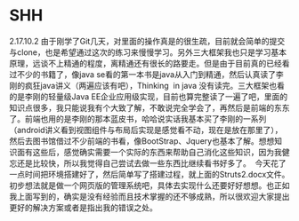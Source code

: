 # SHH
2.17.10.2 由于刚学了Git几天，对里面的操作真是的很生疏，目前就会简单的提交与clone，也是希望通过这次的练习来慢慢学习。另外三大框架我也只是学习基本原理，远谈不上精通的程度，离精通还有很长的路要走。但是由于目前真的已经看过不少的书籍了，像java se看的第一本书是java从入门到精通，然后认真读了李刚的疯狂java讲义（两遍应该有吧），Thinking  in java 没有读完。三大框架也看的是李刚的轻量级Java EE企业应用级实现，目前也算完整读了一遍了吧，里面的知识点很多，我只能说我有个大致了解，不敢说完全学会了，再然后是前端的东东了。前端也用的是李刚的那本蓝皮书，哈哈说实话我基本买了李刚的一系列（android讲义看到视图组件与布局后实现是感觉看不动，现在是放在那里了），然后去图书馆借过不少前端的书看，像BootStrap、Jquery也基本了解。想想知识面有这些后，感觉确实需要一个实际的东西来帮助自己消化这些知识，因为我健忘还是比较快，所以我觉得自己尝试去做一些东西比继续看书好多了。
  今天花了一点时间把环境搭建好了，然后简单写了搭建过程，就上面的Struts2.docx文件。初步想法就是做一个网页版的管理系统吧，具体去实现什么还要好好想想。也正如我上面写到的，确实是没有经验而且技术掌握的还不够成熟，所以很欢迎大家提出更好的解决方案或者是指出我的错误之处。
